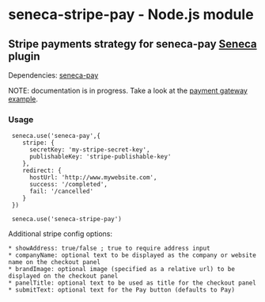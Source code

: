# seneca-stripe-pay - Node.js module

## Stripe payments strategy for seneca-pay <a href="https://github.com/rjrodger/seneca">Seneca</a> plugin

Dependencies: [seneca-pay](/iantocristian/seneca-pay)

NOTE: documentation is in progress. Take a look at the <a href="http://github.com/rjrodger/seneca-examples">payment gateway example</a>.

### Usage

     seneca.use('seneca-pay',{
        stripe: {
          secretKey: 'my-stripe-secret-key',
          publishableKey: 'stripe-publishable-key'
        },
        redirect: {
          hostUrl: 'http://www.mywebsite.com',
          success: '/completed',
          fail: '/cancelled'
        }
     })

     seneca.use('seneca-stripe-pay')

Additional stripe config options:

    * showAddress: true/false ; true to require address input
    * companyName: optional text to be displayed as the company or website name on the checkout panel
    * brandImage: optional image (specified as a relative url) to be displayed on the checkout panel
    * panelTitle: optional text to be used as title for the checkout panel
    * submitText: optional text for the Pay button (defaults to Pay)













